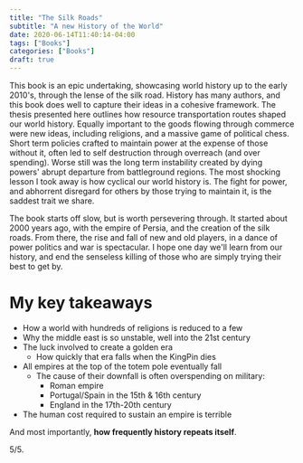 ```yaml
---
title: "The Silk Roads"
subtitle: "A new History of the World"
date: 2020-06-14T11:40:14-04:00
tags: ["Books"]
categories: ["Books"]
draft: true
---
```


This book is an epic undertaking, showcasing world history up to the early 2010's, through the lense of the silk road. History has many authors, and this book does well to capture their ideas in a cohesive framework. The thesis presented here outlines how resource transportation routes shaped our world history. Equally important to the goods flowing through commerce were new ideas, including religions, and a massive game of political chess. Short term policies crafted to maintain power at the expense of those without it, often led to self destruction through overreach (and over spending). Worse still was the long term instability created by dying powers' abrupt departure from battleground regions. The most shocking lesson I took away is how cyclical our world history is. The fight for power, and abhorrent disregard for others by those trying to maintain it, is the saddest trait we share.

The book starts off slow, but is worth persevering through. It started about 2000 years ago, with the empire of Persia, and the creation of the silk roads. From there, the rise and fall of new and old players, in a dance of power politics and war is spectacular. I hope one day we'll learn from our history, and end the senseless killing of those who are simply trying their best to get by.

# My key takeaways

* How a world with hundreds of religions is reduced to a few
* Why the middle east is so unstable, well into the 21st century 
* The luck involved to create a golden era
    * How quickly that era falls when the KingPin dies
* All empires at the top of the totem pole eventually fall
    * The cause of their downfall is often overspending on military:
        * Roman empire
        * Portugal/Spain in the 15th & 16th century
        * England in the 17th-20th century
* The human cost required to sustain an empire is terrible

And most importantly, **how frequently history repeats itself**.

5/5.
